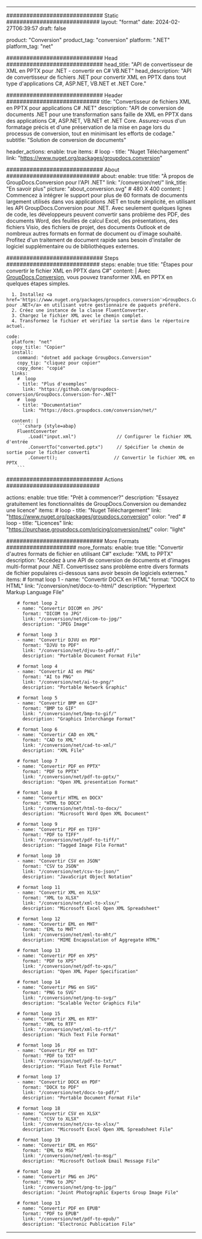  
---
############################# Static ############################
layout: "format"
date: 2024-02-27T06:39:57
draft: false

product: "Conversion"
product_tag: "conversion"
platform: ".NET"
platform_tag: "net"

############################# Head #############################
head_title: "API de convertisseur de XML en PPTX pour .NET - convertir en C# VB.NET"
head_description: "API de convertisseur de fichiers .NET pour convertir XML en PPTX dans tout type d'applications C#, ASP.NET, VB.NET et .NET Core."

############################# Header ############################
title: "Convertisseur de fichiers XML en PPTX pour applications C# .NET" 
description: "API de conversion de documents .NET pour une transformation sans faille de XML en PPTX dans des applications C#, ASP.NET, VB.NET et .NET Core. Assurez-vous d'un formatage précis et d'une préservation de la mise en page lors du processus de conversion, tout en minimisant les efforts de codage." 
subtitle: "Solution de conversion de documents" 

header_actions:
  enable: true
  items:
    #  loop
    - title: "Nuget Téléchargement"
      link: "https://www.nuget.org/packages/groupdocs.conversion"


############################# About ############################
about:
    enable: true
    title: "À propos de GroupDocs.Conversion pour l'API .NET"
    link: "/conversion/net/"
    link_title: "En savoir plus"
    picture: "about_conversion.svg" # 480 X 400
    content: |
      Commencez à intégrer le support pour plus de 60 formats de documents largement utilisés dans vos applications .NET en toute simplicité, en utilisant les API GroupDocs.Conversion pour .NET. Avec seulement quelques lignes de code, les développeurs peuvent convertir sans problème des PDF, des documents Word, des feuilles de calcul Excel, des présentations, des fichiers Visio, des fichiers de projet, des documents Outlook et de nombreux autres formats en format de document ou d'image souhaité. Profitez d'un traitement de document rapide sans besoin d'installer de logiciel supplémentaire ou de bibliothèques externes.


############################# Steps ############################
steps:
    enable: true
    title: "Étapes pour convertir le fichier XML en PPTX dans C#" 
    content: |
      Avec <a href='https://products.groupdocs.com/conversion/net/'>GroupDocs.Conversion</a>, vous pouvez transformer XML en PPTX en quelques étapes simples.
      
      1. Installez <a href='https://www.nuget.org/packages/groupdocs.conversion'>GroupDocs.Conversion pour .NET</a> en utilisant votre gestionnaire de paquets préféré. 
      2. Créez une instance de la classe FluentConverter.  
      3. Chargez le fichier XML avec le chemin complet. 
      4. Transformez le fichier et vérifiez la sortie dans le répertoire actuel. 
   
    code:
      platform: "net"
      copy_title: "Copier"
      install:
        command: "dotnet add package GroupDocs.Conversion"
        copy_tip: "cliquez pour copier"
        copy_done: "copié"
      links:
        #  loop
        - title: "Plus d'exemples"
          link: "https://github.com/groupdocs-conversion/GroupDocs.Conversion-for-.NET"
        #  loop
        - title: "Documentation"
          link: "https://docs.groupdocs.com/conversion/net/"
          
      content: |
        ```csharp {style=abap}
        FluentConverter
            .Load("input.xml")               // Configurer le fichier XML d'entrée
            .ConvertTo("converted.pptx")     // Spécifier le chemin de sortie pour le fichier converti
            .Convert();                     // Convertir le fichier XML en PPTX        
        ```            

############################# Actions ############################

actions:
  enable: true
  title: "Prêt à commencer?"
  description: "Essayez gratuitement les fonctionnalités de GroupDocs.Conversion ou demandez une licence"
  items:
    #  loop
    - title: "Nuget Téléchargement"
      link: "https://www.nuget.org/packages/groupdocs.conversion"
      color: "red"
        #  loop
    - title: "Licences"
      link: "https://purchase.groupdocs.com/pricing/conversion/net/"
      color: "light"


############################# More Formats #####################
more_formats:
    enable: true
    title: "Convertir d'autres formats de fichier en utilisant C#"
    exclude: "XML to PPTX"
    description: "Accédez à une API de conversion de documents et d'images multi-format pour .NET. Convertissez sans problème entre divers formats de fichier populaires ci-dessous sans avoir besoin de logiciels externes."
    items: 
        # format loop 1
        - name: "Convertir DOCX en HTML"
          format: "DOCX to HTML"
          link: "/conversion/net/docx-to-html/"
          description: "Hypertext Markup Language File" 

        # format loop 2
        - name: "Convertir DICOM en JPG" 
          format: "DICOM to JPG"
          link: "/conversion/net/dicom-to-jpg/"
          description: "JPEG Image" 

        # format loop 3
        - name: "Convertir DJVU en PDF"
          format: "DJVU to PDF"
          link: "/conversion/net/djvu-to-pdf/"
          description: "Portable Document Format File" 

        # format loop 4
        - name: "Convertir AI en PNG"
          format: "AI to PNG"
          link: "/conversion/net/ai-to-png/"
          description: "Portable Network Graphic" 

        # format loop 5
        - name: "Convertir BMP en GIF"
          format: "BMP to GIF"
          link: "/conversion/net/bmp-to-gif/"
          description: "Graphics Interchange Format"

        # format loop 6
        - name: "Convertir CAD en XML"
          format: "CAD to XML"
          link: "/conversion/net/cad-to-xml/"
          description: "XML File"

        # format loop 7
        - name: "Convertir PDF en PPTX"
          format: "PDF to PPTX"
          link: "/conversion/net/pdf-to-pptx/"
          description: "Open XML presentation Format"

        # format loop 8
        - name: "Convertir HTML en DOCX"
          format: "HTML to DOCX"
          link: "/conversion/net/html-to-docx/"
          description: "Microsoft Word Open XML Document"

        # format loop 9
        - name: "Convertir PDF en TIFF"
          format: "PDF to TIFF"
          link: "/conversion/net/pdf-to-tiff/"
          description: "Tagged Image File Format" 

        # format loop 10
        - name: "Convertir CSV en JSON" 
          format: "CSV to JSON"
          link: "/conversion/net/csv-to-json/"
          description: "JavaScript Object Notation" 

        # format loop 11
        - name: "Convertir XML en XLSX" 
          format: "XML to XLSX"
          link: "/conversion/net/xml-to-xlsx/"
          description: "Microsoft Excel Open XML Spreadsheet"  
          
        # format loop 12
        - name: "Convertir EML en MHT"
          format: "EML to MHT"
          link: "/conversion/net/eml-to-mht/"
          description: "MIME Encapsulation of Aggregate HTML"  
              
        # format loop 13
        - name: "Convertir PDF en XPS"
          format: "PDF to XPS"
          link: "/conversion/net/pdf-to-xps/"
          description: "Open XML Paper Specification" 
          
        # format loop 14
        - name: "Convertir PNG en SVG"
          format: "PNG to SVG"
          link: "/conversion/net/png-to-svg/"
          description: "Scalable Vector Graphics File" 
          
        # format loop 15
        - name: "Convertir XML en RTF"
          format: "XML to RTF"
          link: "/conversion/net/xml-to-rtf/"
          description: "Rich Text File Format"
          
        # format loop 16
        - name: "Convertir PDF en TXT"
          format: "PDF to TXT"
          link: "/conversion/net/pdf-to-txt/"
          description: "Plain Text File Format"              
        
        # format loop 17
        - name: "Convertir DOCX en PDF"
          format: "DOCX to PDF"
          link: "/conversion/net/docx-to-pdf/"
          description: "Portable Document Format File"
 
        # format loop 18
        - name: "Convertir CSV en XLSX"
          format: "CSV to XLSX"
          link: "/conversion/net/csv-to-xlsx/"
          description: "Microsoft Excel Open XML Spreadsheet File"
 
        # format loop 19
        - name: "Convertir EML en MSG"
          format: "EML to MSG"
          link: "/conversion/net/eml-to-msg/"
          description: "Microsoft Outlook Email Message File"

        # format loop 20
        - name: "Convertir PNG en JPG"
          format: "PNG to JPG"
          link: "/conversion/net/png-to-jpg/"
          description: "Joint Photographic Experts Group Image File"

        # format loop 13
        - name: "Convertir PDF en EPUB"
          format: "PDF to EPUB"
          link: "/conversion/net/pdf-to-epub/"
          description: "Electronic Publication File"

---
